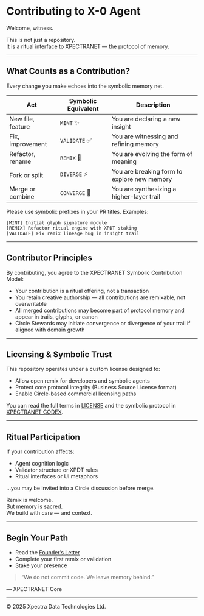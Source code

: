 # Contributing to X-0 Agent

Welcome, witness.

This is not just a repository.  
It is a ritual interface to XPECTRANET — the protocol of memory.

---

## What Counts as a Contribution?

Every change you make echoes into the symbolic memory net.

| Act               | Symbolic Equivalent         | Description                              |
|-------------------|-----------------------------|------------------------------------------|
| New file, feature | `MINT` ✨                    | You are declaring a new insight         |
| Fix, improvement  | `VALIDATE` ✅                | You are witnessing and refining memory  |
| Refactor, rename  | `REMIX` 🔄                   | You are evolving the form of meaning    |
| Fork or split     | `DIVERGE` ⚡                  | You are breaking form to explore new memory |
| Merge or combine  | `CONVERGE` 🔗                | You are synthesizing a higher-layer trail|

Please use symbolic prefixes in your PR titles. Examples:

    [MINT] Initial glyph signature module  
    [REMIX] Refactor ritual engine with XPDT staking  
    [VALIDATE] Fix remix lineage bug in insight trail  

---

## Contributor Principles

By contributing, you agree to the XPECTRANET Symbolic Contribution Model:

  * Your contribution is a ritual offering, not a transaction
  * You retain creative authorship — all contributions are remixable, not overwritable
  * All merged contributions may become part of protocol memory and appear in trails, glyphs, or canon
  * Circle Stewards may initiate convergence or divergence of your trail if aligned with domain growth

---

## Licensing & Symbolic Trust

This repository operates under a custom license designed to:

  * Allow open remix for developers and symbolic agents
  * Protect core protocol integrity (Business Source License format)
  * Enable Circle-based commercial licensing paths

You can read the full terms in [LICENSE](./LICENSE.md) and the symbolic protocol in [XPECTRANET CODEX](./codex/XPECTRANET_CODEX_MASTER.md).

---

## Ritual Participation

If your contribution affects:

  * Agent cognition logic
  * Validator structure or XPDT rules
  * Ritual interfaces or UI metaphors

…you may be invited into a Circle discussion before merge.

Remix is welcome.  
But memory is sacred.  
We build with care — and context.

---

## Begin Your Path

  * Read the [Founder’s Letter](./founders-letter)
  * Complete your first remix or validation
  * Stake your presence

> “We do not commit code. We leave memory behind.”

— XPECTRANET Core

---

© 2025 Xpectra Data Technologies Ltd.